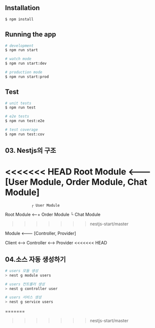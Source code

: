 ## Installation

```bash
$ npm install
```

## Running the app

```bash
# development
$ npm run start

# watch mode
$ npm run start:dev

# production mode
$ npm run start:prod
```

## Test

```bash
# unit tests
$ npm run test

# e2e tests
$ npm run test:e2e

# test coverage
$ npm run test:cov
```

## 03. Nestjs의 구조

<<<<<<< HEAD
Root Module  <--- [User Module, Order Module, Chat Module]
=======
                ┌ User Module
Root Module  <--+ Order Module
                └ Chat Module
>>>>>>> nestjs-start/master

Module       <--- [Controller, Provider]

Client       <--> Controller <--> Provider
<<<<<<< HEAD

## 04.소스 자동 생성하기

```bash
# users 모둘 생성
> nest g module users

# users 컨트롤러 생성
> nest g controller user

# users 서비스 생성
> nest g service users
```
=======
>>>>>>> nestjs-start/master
